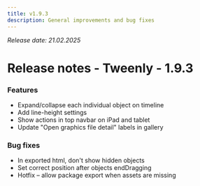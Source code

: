 ```yaml
---
title: v1.9.3
description: General improvements and bug fixes
---
```


*Release date: 21.02.2025*

# Release notes - Tweenly - 1.9.3

### Features

- Expand/collapse each individual object on timeline
- Add line-height settings
- Show actions in top navbar on iPad and tablet
- Update "Open graphics file detail" labels in gallery

### Bug fixes

- In exported html, don't show hidden objects
- Set correct position after objects endDragging
- Hotfix – allow package export when assets are missing